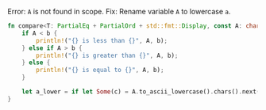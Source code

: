 Error: `A` is not found in scope.
Fix: Rename variable `A` to lowercase `a`.

```rust
fn compare<T: PartialEq + PartialOrd + std::fmt::Display, const A: char>(A: T, b: T) {
    if A < b {
        println!("{} is less than {}", A, b);
    } else if A > b {
        println!("{} is greater than {}", A, b);
    } else {
        println!("{} is equal to {}", A, b);
    }

    let a_lower = if let Some(c) = A.to_ascii_lowercase().chars().next() { c } else { '\0' };
}
```
